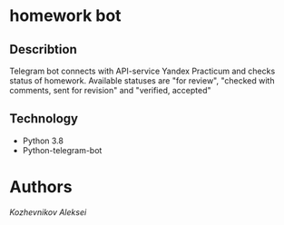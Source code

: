 # homework bot
## Describtion

Telegram bot connects with API-service Yandex Practicum and checks status of homework. Available statuses are "for review", "checked with comments, sent for revision" and "verified, accepted"

## Technology

- Python 3.8
- Python-telegram-bot


# Authors
*Kozhevnikov Aleksei*